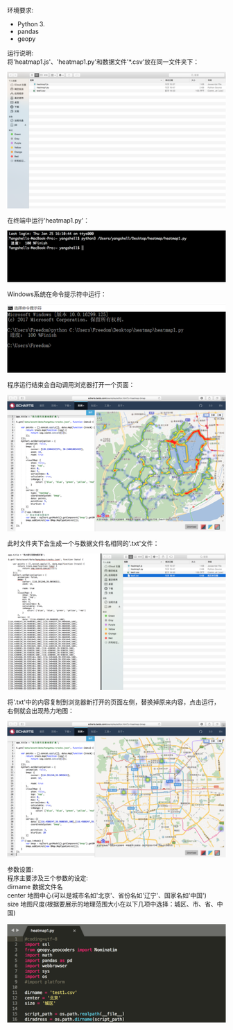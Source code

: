 环境要求:  
  - Python 3.
  - pandas
  - geopy
  
运行说明:  
  将'heatmap1.js'、'heatmap1.py'和数据文件'*.csv'放在同一文件夹下：
  
  ![](https://github.com/Yangshell/Heatmap/blob/master/image/1.png)
  
  在终端中运行'heatmap1.py'：
  
  ![](https://github.com/Yangshell/Heatmap/blob/master/image/2.png)
  
  Windows系统在命令提示符中运行：
  
  ![](https://github.com/Yangshell/Heatmap/blob/master/image/6.png)
  
  程序运行结束会自动调用浏览器打开一个页面：
  
  ![](https://github.com/Yangshell/Heatmap/blob/master/image/3.png)
  
  此时文件夹下会生成一个与数据文件名相同的'.txt'文件：
  
  ![](https://github.com/Yangshell/Heatmap/blob/master/image/4.png)
  
  将'.txt'中的内容复制到浏览器新打开的页面左侧，替换掉原来内容，点击运行，右侧就会出现热力地图：
  
  ![](https://github.com/Yangshell/Heatmap/blob/master/image/5.png)
  
参数设置:  
  程序主要涉及三个参数的设定:  
  dirname 数据文件名  
  center 地图中心(可以是城市名如'北京'、省份名如'辽宁'、国家名如'中国')  
  size 地图尺度(根据要展示的地理范围大小在以下几项中选择：城区、市、省、中国)  
  
  ![](https://github.com/Yangshell/Heatmap/blob/master/image/7.png)
